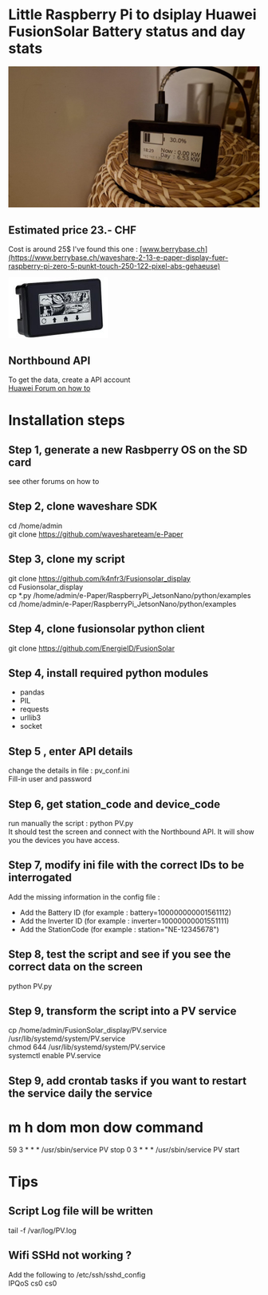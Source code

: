 # Little Raspberry Pi to dsiplay Huawei FusionSolar Battery status and day stats
![box](./waveshare_display.jpeg?raw=true "Little Raspberry Pi Zero + Waveshare 2´´13")

## Estimated price 23.- CHF
Cost is around 25$
I've found this one : [www.berrybase.ch](https://www.berrybase.ch/waveshare-2-13-e-paper-display-fuer-raspberry-pi-zero-5-punkt-touch-250-122-pixel-abs-gehaeuse)  

![box2](./waveshare_display2.jpg?raw=true "Fairly cheap box for the job")

## Northbound API
To get the data, create a API account  
[Huawei Forum on how to](https://forum.huawei.com/enterprise/intl/en/thread/how-to-create-a-api-account/671733393529913344?blogId=671733393529913344)

# Installation steps
## Step 1, generate a new Rasbperry OS on the SD card
see other forums on how to

## Step 2, clone waveshare SDK
cd /home/admin  
git clone https://github.com/waveshareteam/e-Paper

## Step 3, clone my script
git clone https://github.com/k4nfr3/Fusionsolar_display  
cd Fusionsolar_display  
cp *.py /home/admin/e-Paper/RaspberryPi_JetsonNano/python/examples  
cd /home/admin/e-Paper/RaspberryPi_JetsonNano/python/examples  

## Step 4, clone fusionsolar python client
git clone https://github.com/EnergieID/FusionSolar  

## Step 4, install required python modules
- pandas
- PIL
- requests
- urllib3
- socket
  
## Step 5 , enter API details
change the details in file : pv_conf.ini  
Fill-in user and password  

## Step 6, get station_code and device_code
run manually the script :
python PV.py  
It should test the screen and connect with the Northbound API.
It will show you the devices you have access.

## Step 7, modify ini file with the correct IDs to be interrogated
Add the missing information in the config file :
- Add the Battery ID  (for example : battery=100000000001561112)
- Add the Inverter ID (for example : inverter=10000000001551111)
- Add the StationCode (for example : station="NE-12345678")
  
## Step 8, test the script and see if you see the correct data on the screen
python PV.py

## Step 9, transform the script into a PV service
cp /home/admin/FusionSolar_display/PV.service /usr/lib/systemd/system/PV.service  
chmod 644 /usr/lib/systemd/system/PV.service  
systemctl enable PV.service  

## Step 9, add crontab tasks if you want to restart the service daily the service
# m h  dom mon dow   command  
59 3 * * * /usr/sbin/service PV stop
0 3 * * * /usr/sbin/service PV start

# Tips
## Script Log file will be written 
tail -f /var/log/PV.log  

## Wifi SSHd not working ?
Add the following to /etc/ssh/sshd_config  
  IPQoS cs0 cs0
